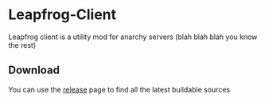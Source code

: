 # Leapfrog-Client
Leapfrog client is a utility mod for anarchy servers (blah blah blah you know the rest)

## Download

You can use the [release](https://github.com/biggiemedium/Leapfrog-Client/tags) page to find all the latest buildable sources
